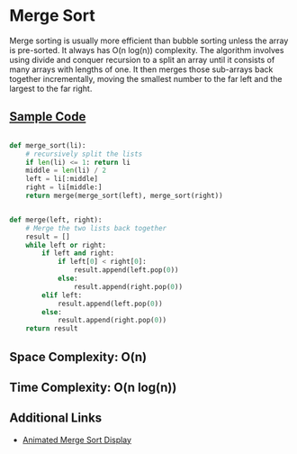 # Merge Sort

Merge sorting is usually more efficient than bubble sorting unless the array is pre-sorted. It always has O(n log(n)) complexity. The algorithm involves using divide and conquer recursion to a split an array until it consists of many arrays with lengths of one. It then merges those sub-arrays back together incrementally, moving the smallest number to the far left and the largest to the far right.

## [Sample Code](https://github.com/aspittel/coding_problems/blob/master/sorting/merge_sort.py)
```python

def merge_sort(li):
	# recursively split the lists
	if len(li) <= 1: return li
	middle = len(li) / 2
	left = li[:middle]
	right = li[middle:]
	return merge(merge_sort(left), merge_sort(right))


def merge(left, right):
	# Merge the two lists back together
	result = []
	while left or right:
		if left and right:
			if left[0] < right[0]:
				result.append(left.pop(0))
			else:
				result.append(right.pop(0))
		elif left:
			result.append(left.pop(0))
		else:
			result.append(right.pop(0))
	return result
```

## Space Complexity: O(n)

## Time Complexity: O(n log(n))

## Additional Links
* [Animated Merge Sort Display](https://www.toptal.com/developers/sorting-algorithms/merge-sort)
